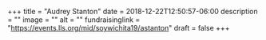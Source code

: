+++
title = "Audrey Stanton"
date = 2018-12-22T12:50:57-06:00
description = ""
image = ""
alt = ""
fundraisinglink = "https://events.lls.org/mid/soywichita19/astanton"
draft = false
+++
